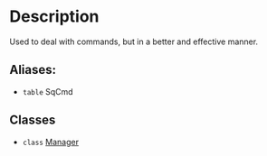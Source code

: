 # Description

Used to deal with commands, but in a better and effective manner.

## Aliases:

* `table` SqCmd

## Classes

* `class` [Manager](Classes/SqCmd.Manager)
